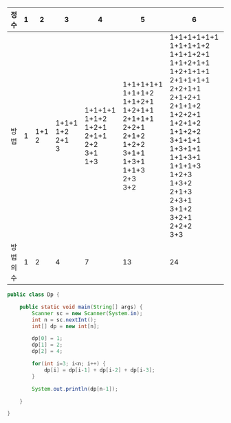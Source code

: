 | 정수 | 1 | 2 | 3 | 4 | 5 | 6 | … | dp[n] |
| --- | --- | --- | --- | --- | --- | --- | --- | --- |
| 방법 | 1 | 1+1<br>2 | 1+1+1<br>1+2<br>2+1<br>3 | 1+1+1+1<br>1+1+2<br>1+2+1<br>2+1+1<br>2+2<br>3+1<br>1+3 | 1+1+1+1+1<br>1+1+1+2<br>1+1+2+1<br>1+2+1+1<br>2+1+1+1<br>2+2+1<br>2+1+2<br>1+2+2<br>3+1+1<br>1+3+1<br>1+1+3<br>2+3<br>3+2 | 1+1+1+1+1+1<br>1+1+1+1+2<br>1+1+1+2+1<br>1+1+2+1+1<br>1+2+1+1+1<br>2+1+1+1+1<br>2+2+1+1<br>2+1+2+1<br>2+1+1+2<br>1+2+2+1<br>1+2+1+2<br>1+1+2+2<br>3+1+1+1<br>1+3+1+1<br>1+1+3+1<br>1+1+1+3<br>1+2+3<br>1+3+2<br>2+1+3<br>2+3+1<br>3+1+2<br>3+2+1<br>2+2+2<br>3+3 | … |  |
| 방법의 수 | 1 | 2 | 4 | 7 | 13 | 24 | … | dp[n-1]+dp[n-2]+dp[n-3] |
```java
public class Dp {

	public static void main(String[] args) {
		Scanner sc = new Scanner(System.in);
		int n = sc.nextInt();
		int[] dp = new int[n];

		dp[0] = 1;
		dp[1] = 2;
		dp[2] = 4;

		for(int i=3; i<n; i++) {
			dp[i] = dp[i-1] + dp[i-2] + dp[i-3];
		}

		System.out.println(dp[n-1]);

	}

}
```
